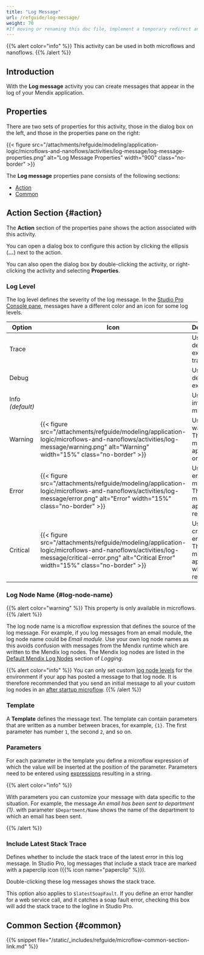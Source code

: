 ```yaml
---
title: "Log Message"
url: /refguide/log-message/
weight: 70
#If moving or renaming this doc file, implement a temporary redirect and let the respective team know they should update the URL in the product. See Mapping to Products for more details.
---
```


{{% alert color="info" %}}
This activity can be used in both microflows and nanoflows.
{{% /alert %}}

## Introduction

With the **Log message** activity you can create messages that appear in the log of your Mendix application.

## Properties

There are two sets of properties for this activity, those in the dialog box on the left, and those in the properties pane on the right:

{{< figure src="/attachments/refguide/modeling/application-logic/microflows-and-nanoflows/activities/log-message/log-message-properties.png" alt="Log Message Properties" width="900" class="no-border" >}}

The **Log message** properties pane consists of the following sections:

* [Action](#action)
* [Common](#common)

## Action Section {#action}

The **Action** section of the properties pane shows the action associated with this activity.

You can open a dialog box to configure this action by clicking the ellipsis (**…**) next to the action.

You can also open the dialog box by double-clicking the activity, or right-clicking the activity and selecting **Properties**.

### Log Level

The log level defines the severity of the log message. In the [Studio Pro Console pane](/refguide/view-menu/#console), messages have a different color and an icon for some log levels.

| Option | Icon | Description |
| --- | --- | --- |
| Trace |   | Used for detailed execution traces. |
| Debug |   | Used to debug execution. |
| Info  *(default)*  |   | Used to log informative messages. |
| Warning | {{< figure src="/attachments/refguide/modeling/application-logic/microflows-and-nanoflows/activities/log-message/warning.png" alt="Warning"   width="15%"  class="no-border" >}} | Used to log warnings. These messages appear in orange. |
| Error | {{< figure src="/attachments/refguide/modeling/application-logic/microflows-and-nanoflows/activities/log-message/error.png" alt="Error" width="15%" class="no-border" >}} | Used to log error messages. These messages appear in red. |
| Critical | {{< figure src="/attachments/refguide/modeling/application-logic/microflows-and-nanoflows/activities/log-message/critical-error.png" alt="Critical Error" width="15%" class="no-border" >}} | Used to log critical errors. These messages appear in white on red. |

### Log Node Name {#log-node-name}

{{% alert color="warning" %}}
This property is only available in microflows.
{{% /alert %}}

The log node name is a microflow expression that defines the source of the log message. For example, if you log messages from an email module, the log node name could be *Email module*. Use your own log node names as this avoids confusion with messages from the Mendix runtime which are written to the Mendix log nodes. The Mendix log nodes are listed in the [Default Mendix Log Nodes](/refguide/logging/#mendix-nodes) section of *Logging*.

{{% alert color="info" %}}
You can only set custom [log node levels](/developerportal/deploy/environments-details/#log-levels) for the environment if your app has posted a message to that log node. It is therefore recommended that you send an initial message to all your custom log nodes in an [after startup microflow](/refguide/app-settings/#after-startup).
{{% /alert %}}

### Template

A **Template** defines the message text. The template can contain parameters that are written as a number between braces, for example, `{1}`. The first parameter has number `1`, the second `2`, and so on.

### Parameters

For each parameter in the template you define a microflow expression of which the value will be inserted at the position of the parameter. Parameters need to be entered using [expressions](/refguide/expressions/) resulting in a string.

{{% alert color="info" %}}

With parameters you can customize your message with data specific to the situation. For example, the message *An email has been sent to department {1}*. with parameter `$Department/Name` shows the name of the department to which an email has been sent.

{{% /alert %}}

### Include Latest Stack Trace

Defines whether to include the stack trace of the latest error in this log message. In Studio Pro, log messages that include a stack trace are marked with a paperclip icon ({{% icon name="paperclip" %}}).

Double-clicking these log messages shows the stack trace.

This option also applies to `$latestSoapFault`. If you define an error handler for a web service call, and it catches a soap fault error, checking this box will add the stack trace to the logline in Studio Pro.

## Common Section {#common}

{{% snippet file="/static/_includes/refguide/microflow-common-section-link.md" %}}
